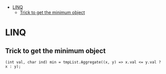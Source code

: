 
<ul>
<li><a href="#linq">LINQ</a>
<ul>
<li><a href="#trick-to-get-the-minimum-object">Trick to get the minimum object</a></li>
</ul>
</li>
</ul>

# LINQ #
## Trick to get the minimum object ##
```
(int val, char ind) min = tmpList.Aggregate((x, y) => x.val <= y.val ? x : y);
```



